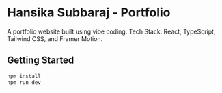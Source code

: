 # Hansika Subbaraj - Portfolio

A portfolio website built using vibe coding. Tech Stack: React, TypeScript, Tailwind CSS, and Framer Motion.

## Getting Started

```bash
npm install
npm run dev
```

